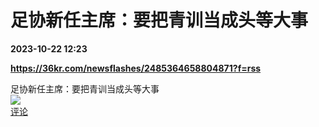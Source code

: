 # 足协新任主席：要把青训当成头等大事

**2023-10-22 12:23**

**https://36kr.com/newsflashes/2485364658804871?f=rss**

足协新任主席：要把青训当成头等大事  
![](https://img3.chouti.com/CHOUTI_20231022/6AF2B5C4CD1A4162B63F8E4813907F1E_W342H342.jpeg)  
[评论](https://m.chouti.com/link/40368554)